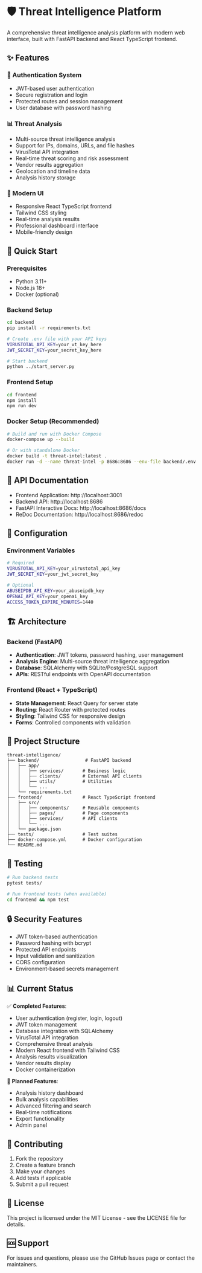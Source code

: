 # 🛡️ Threat Intelligence Platform

A comprehensive threat intelligence analysis platform with modern web interface, built with FastAPI backend and React TypeScript frontend.

## ✨ Features

### 🔐 Authentication System
- JWT-based user authentication
- Secure registration and login
- Protected routes and session management
- User database with password hashing

### 📊 Threat Analysis
- Multi-source threat intelligence analysis
- Support for IPs, domains, URLs, and file hashes
- VirusTotal API integration
- Real-time threat scoring and risk assessment
- Vendor results aggregation
- Geolocation and timeline data
- Analysis history storage

### 🎨 Modern UI
- Responsive React TypeScript frontend
- Tailwind CSS styling
- Real-time analysis results
- Professional dashboard interface
- Mobile-friendly design

## 🚀 Quick Start

### Prerequisites
- Python 3.11+
- Node.js 18+
- Docker (optional)

### Backend Setup
```bash
cd backend
pip install -r requirements.txt

# Create .env file with your API keys
VIRUSTOTAL_API_KEY=your_vt_key_here
JWT_SECRET_KEY=your_secret_key_here

# Start backend
python ../start_server.py
```

### Frontend Setup
```bash
cd frontend
npm install
npm run dev
```

### Docker Setup (Recommended)
```bash
# Build and run with Docker Compose
docker-compose up --build

# Or with standalone Docker
docker build -t threat-intel:latest .
docker run -d --name threat-intel -p 8686:8686 --env-file backend/.env threat-intel:latest
```

## 📖 API Documentation
- Frontend Application: http://localhost:3001
- Backend API: http://localhost:8686
- FastAPI Interactive Docs: http://localhost:8686/docs
- ReDoc Documentation: http://localhost:8686/redoc

## 🔧 Configuration

### Environment Variables
```bash
# Required
VIRUSTOTAL_API_KEY=your_virustotal_api_key
JWT_SECRET_KEY=your_jwt_secret_key

# Optional
ABUSEIPDB_API_KEY=your_abuseipdb_key
OPENAI_API_KEY=your_openai_key
ACCESS_TOKEN_EXPIRE_MINUTES=1440
```

## 🏗️ Architecture

### Backend (FastAPI)
- **Authentication**: JWT tokens, password hashing, user management
- **Analysis Engine**: Multi-source threat intelligence aggregation
- **Database**: SQLAlchemy with SQLite/PostgreSQL support
- **APIs**: RESTful endpoints with OpenAPI documentation

### Frontend (React + TypeScript)
- **State Management**: React Query for server state
- **Routing**: React Router with protected routes
- **Styling**: Tailwind CSS for responsive design
- **Forms**: Controlled components with validation

## 📁 Project Structure
```
threat-intelligence/
├── backend/                 # FastAPI backend
│   ├── app/
│   │   ├── services/       # Business logic
│   │   ├── clients/        # External API clients
│   │   ├── utils/          # Utilities
│   │   └── ...
│   └── requirements.txt
├── frontend/               # React TypeScript frontend
│   ├── src/
│   │   ├── components/     # Reusable components
│   │   ├── pages/          # Page components
│   │   ├── services/       # API clients
│   │   └── ...
│   └── package.json
├── tests/                  # Test suites
├── docker-compose.yml      # Docker configuration
└── README.md
```

## 🧪 Testing

```bash
# Run backend tests
pytest tests/

# Run frontend tests (when available)
cd frontend && npm test
```

## 🔒 Security Features

- JWT token-based authentication
- Password hashing with bcrypt
- Protected API endpoints
- Input validation and sanitization
- CORS configuration
- Environment-based secrets management

## 📊 Current Status

✅ **Completed Features**:
- User authentication (register, login, logout)
- JWT token management
- Database integration with SQLAlchemy
- VirusTotal API integration
- Comprehensive threat analysis
- Modern React frontend with Tailwind CSS
- Analysis results visualization
- Vendor results display
- Docker containerization

🚧 **Planned Features**:
- Analysis history dashboard
- Bulk analysis capabilities
- Advanced filtering and search
- Real-time notifications
- Export functionality
- Admin panel

## 🤝 Contributing

1. Fork the repository
2. Create a feature branch
3. Make your changes
4. Add tests if applicable
5. Submit a pull request

## 📄 License

This project is licensed under the MIT License - see the LICENSE file for details.

## 🆘 Support

For issues and questions, please use the GitHub Issues page or contact the maintainers.
